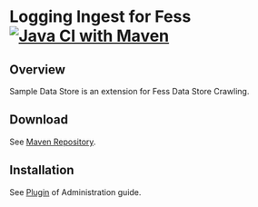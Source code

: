 Logging Ingest for Fess
[![Java CI with Maven](https://github.com/codelibs/fess-ingest-logger/actions/workflows/maven.yml/badge.svg)](https://github.com/codelibs/fess-ingest-logger/actions/workflows/maven.yml)
==========================

## Overview

Sample Data Store is an extension for Fess Data Store Crawling.

## Download

See [Maven Repository](http://central.maven.org/maven2/org/codelibs/fess/fess-ingest-logger/).

## Installation

See [Plugin](https://fess.codelibs.org/13.7/admin/plugin-guide.html) of Administration guide.


